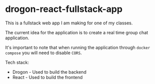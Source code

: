 # drogon-react-fullstack-app

This is a fullstack web app I am making for one of my classes.

The current idea for the application is to create a real time group chat application.

It's important to note that when running the application through `docker compose` you will need to disable `CORS`.

Tech stack:
- Drogon - Used to build the backend
- React - Used to build the frontend
